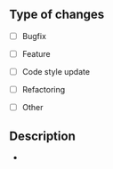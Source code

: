<!--

PR instruction:
1. Make sure that the name of the branch into which you want to merge your changes is correct;
2. Set the current label for this pull request;
3. Choose the reviewers only when your changes are ready for the code review;
4. Add the label `in progress` when you are working on your code and remove it otherwise.

-->

## Type of changes

<!-- Select type(s) of your changes -->

-   [ ] Bugfix
-   [ ] Feature
-   [ ] Code style update
-   [ ] Refactoring
-   [ ] Other


## Description

<!-- Additional information -->

-
